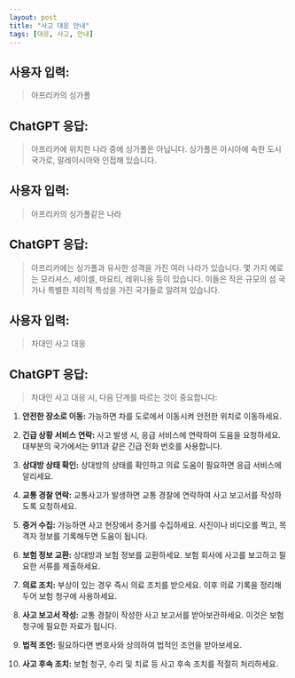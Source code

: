 ```yaml
---
layout: post
title: "사고 대응 안내"
tags: [대응, 사고, 안내]
---
```


## 사용자 입력:
> 아프리카의 싱가폴

## ChatGPT 응답:
> 아프리카에 위치한 나라 중에 싱가폴은 아닙니다. 싱가폴은 아시아에 속한 도시국가로, 말레이시아와 인접해 있습니다.

## 사용자 입력:
> 아프리카의 싱가폴같은 나라

## ChatGPT 응답:
> 아프리카에는 싱가폴과 유사한 성격을 가진 여러 나라가 있습니다. 몇 가지 예로는 모리셔스, 세이셸, 마요티, 레위니옹 등이 있습니다. 이들은 작은 규모의 섬 국가나 특별한 지리적 특성을 가진 국가들로 알려져 있습니다.

## 사용자 입력:
> 차대인 사고 대응

## ChatGPT 응답:
> 차대인 사고 대응 시, 다음 단계를 따르는 것이 중요합니다:

1. **안전한 장소로 이동:** 가능하면 차를 도로에서 이동시켜 안전한 위치로 이동하세요.

2. **긴급 상황 서비스 연락:** 사고 발생 시, 응급 서비스에 연락하여 도움을 요청하세요. 대부분의 국가에서는 911과 같은 긴급 전화 번호를 사용합니다.

3. **상대방 상태 확인:** 상대방의 상태를 확인하고 의료 도움이 필요하면 응급 서비스에 알리세요.

4. **교통 경찰 연락:** 교통사고가 발생하면 교통 경찰에 연락하여 사고 보고서를 작성하도록 요청하세요.

5. **증거 수집:** 가능하면 사고 현장에서 증거를 수집하세요. 사진이나 비디오를 찍고, 목격자 정보를 기록해두면 도움이 됩니다.

6. **보험 정보 교환:** 상대방과 보험 정보를 교환하세요. 보험 회사에 사고를 보고하고 필요한 서류를 제출하세요.

7. **의료 조치:** 부상이 있는 경우 즉시 의료 조치를 받으세요. 이후 의료 기록을 정리해두어 보험 청구에 사용하세요.

8. **사고 보고서 작성:** 교통 경찰이 작성한 사고 보고서를 받아보관하세요. 이것은 보험 청구에 필요한 자료가 됩니다.

9. **법적 조언:** 필요하다면 변호사와 상의하여 법적인 조언을 받아보세요.

10. **사고 후속 조치:** 보험 청구, 수리 및 치료 등 사고 후속 조치를 적절히 처리하세요.

